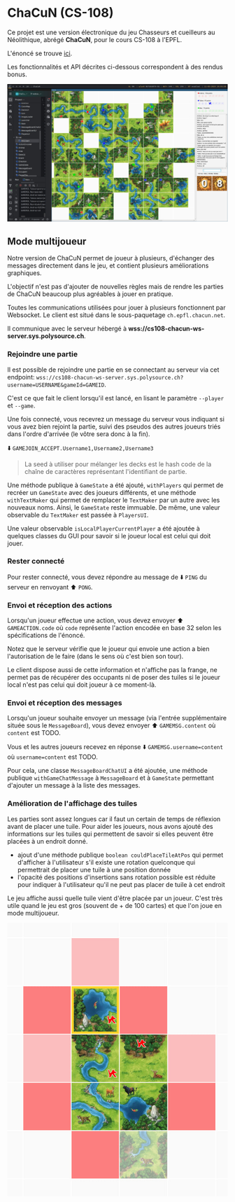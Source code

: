 # ChaCuN (CS-108)

Ce projet est une version électronique du jeu Chasseurs et cueilleurs au Néolithique, abrégé **ChaCuN**, pour le cours CS-108 à l'EPFL.

L'énoncé se trouve [ici](https://cs108.epfl.ch/archive/24/p/00_introduction.html).

Les fonctionnalités et API décrites ci-dessous correspondent à des rendus bonus.

![demo](./demo.jpg)

## Mode multijoueur

Notre version de ChaCuN permet de joueur à plusieurs, d'échanger des messages directement dans le jeu, et contient plusieurs améliorations graphiques.

L'objectif n'est pas d'ajouter de nouvelles règles mais de rendre les parties de ChaCuN beaucoup plus agréables à jouer en pratique.

Toutes les communications utilisées pour jouer à plusieurs fonctionnent par Websocket. Le client est situé dans le sous-paquetage `ch.epfl.chacun.net`.

Il communique avec le serveur hébergé à **wss://cs108-chacun-ws-server.sys.polysource.ch**.

### Rejoindre une partie

Il est possible de rejoindre une partie en se connectant au serveur via cet endpoint:
`wss://cs108-chacun-ws-server.sys.polysource.ch?username=USERNAME&gameId=GAMEID`.

C'est ce que fait le client lorsqu'il est lancé, en lisant le paramètre `--player` et `--game`.

Une fois connecté, vous recevrez un message du serveur vous indiquant si vous avez bien rejoint la partie, suivi des pseudos des autres joueurs triés dans l'ordre d'arrivée (le vôtre sera donc à la fin).

⬇️ `GAMEJOIN_ACCEPT.Username1,Username2,Username3`

> La seed à utiliser pour mélanger les decks est le hash code de la chaîne de caractères représentant l'identifiant de partie.

Une méthode publique à `GameState` a été ajouté, `withPlayers` qui permet de recréer un `GameState` avec des joueurs différents, et une méthode `withTextMaker` qui permet de remplacer le `TextMaker` par un autre avec les nouveaux noms. Ainsi, le `GameState` reste immuable. De même, une valeur observable du `TextMaker` est passée à `PlayersUI`.

Une valeur observable `isLocalPlayerCurrentPlayer` a été ajoutée à quelques classes du GUI pour savoir si le joueur local est celui qui doit jouer.

### Rester connecté

Pour rester connecté, vous devez répondre au message de ⬇️ `PING` du serveur en renvoyant ⬆️ `PONG`.

### Envoi et réception des actions

Lorsqu'un joueur effectue une action, vous devez envoyer ⬆️ `GAMEACTION.code` où `code` représente l'action encodée en base 32 selon les spécifications de l'énoncé.

Notez que le serveur vérifie que le joueur qui envoie une action a bien l'autorisation de le faire (dans le sens où c'est bien son tour).

Le client dispose aussi de cette information et n'affiche pas la frange, ne permet pas de récupérer des occupants ni de poser des tuiles si le joueur local n'est pas celui qui doit joueur à ce moment-là.

### Envoi et réception des messages

Lorsqu'un joueur souhaite envoyer un message (via l'entrée supplémentaire située sous le `MessageBoard`), vous devez envoyer ⬆️ `GAMEMSG.content` où `content` est TODO.

Vous et les autres joueurs recevez en réponse ⬇️ `GAMEMSG.username=content` où `username=content` est TODO.

Pour cela, une classe `MessageBoardChatUI` a été ajoutée, une méthode publique `withGameChatMessage` à `MessageBoard` et à `GameState` permettant d'ajouter un message à la liste des messages.

### Amélioration de l'affichage des tuiles

Les parties sont assez longues car il faut un certain de temps de réflexion avant de placer une tuile. Pour aider les joueurs, nous avons ajouté des informations sur les tuiles qui permettent de savoir si elles peuvent être placées à un endroit donné.

- ajout d'une méthode publique `boolean couldPlaceTileAtPos` qui permet d'afficher à l'utilisateur s'il existe une rotation quelconque qui permettrait de placer une tuile à une position donnée
- l'opacité des positions d'insertions sans rotation possible est réduite pour indiquer à l'utilisateur qu'il ne peut pas placer de tuile à cet endroit

Le jeu affiche aussi quelle tuile vient d'être placée par un joueur. C'est très utile quand le jeu est gros (souvent de + de 100 cartes) et que l'on joue en mode multijoueur.

![demo2](./demo2.jpg)
